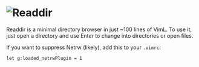 ![Readdir](http://ap.github.io/vim-readdir/screenshot.png)
==========================================================

Readdir is a minimal directory browser in just ~100 lines of VimL. To use it,
just open a directory and use Enter to change into directories or open files.

If you want to suppress Netrw (likely), add this to your `.vimrc`:

	let g:loaded_netrwPlugin = 1
